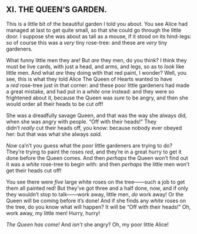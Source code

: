 ## XI. THE QUEEN’S GARDEN.

This is a little bit of the beautiful garden I told you about. You see Alice had managed at last to get quite small, so that she could go through the little door. I suppose she was about as tall as a mouse, if it stood on its hind-legs: so of course this was a _very_ tiny rose-tree: and these are _very_ tiny gardeners.

What funny little men they are! But _are_ they men, do you think? I think they must be live cards, with just a head, and arms, and legs, so as to _look_ like little men. And what _are_ they doing with that red paint, I wonder? Well, you see, this is what they told Alice The Queen of Hearts wanted to have a _red_ rose-tree just in that corner: and these poor little gardeners had made a great mistake, and had put in a _white_ one instead: and they were so frightened about it, because the Queen was _sure_ to be angry, and then she would order all their heads to be cut off!

She was a dreadfully savage Queen, and that was the way she always did, when she was angry with people. “Off with their heads!” They didn’t _really_ cut their heads off, you know: because nobody ever obeyed her: but that was what she always _said_.

_Now_ ca’n’t you guess what the poor little gardeners are trying to do? They’re trying to paint the roses _red_, and they’re in a great hurry to get it done before the Queen comes. And then _perhaps_ the Queen won’t find out it was a _white_ rose-tree to begin with: and then _perhaps_ the little men won’t get their heads cut off!

You see there were _five_ large white roses on the tree——such a job to get them all painted red! But they’ve got three and a half done, now, and if only they wouldn’t stop to talk——work away, little men, _do_ work away! Or the Queen will be coming before it’s done! And if she finds any _white_ roses on the tree, do you know what will happen? It will be “Off with their heads!” Oh, work away, my little men! Hurry, hurry!

_The Queen has come!_ And _isn’t_ she angry? Oh, my poor little Alice!